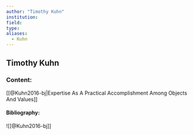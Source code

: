 ```yaml
---
author: "Timothy Kuhn"
institution:
field:
type:
aliases:
  - Kuhn
---
```


## Timothy Kuhn

### Content:
[[@Kuhn2016-bj|Expertise As A Practical Accomplishment Among Objects And Values]]

#### Bibliography:

![[@Kuhn2016-bj]]